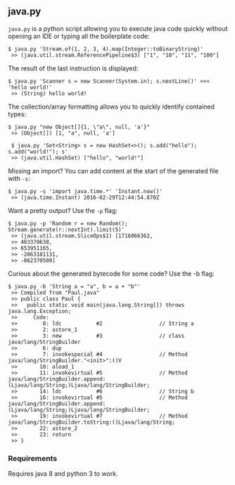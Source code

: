 ## java.py

`java.py` is a python script allowing you to execute java code quickly without opening an IDE
or typing all the boilerplate code:

```
$ java.py 'Stream.of(1, 2, 3, 4).map(Integer::toBinaryString)'
 >> (java.util.stream.ReferencePipeline$3) ["1", "10", "11", "100"]
```

The result of the last instruction is displayed:
```
$ java.py 'Scanner s = new Scanner(System.in); s.nextLine()' <<< 'hello world!'
 >> (String) hello world!
```

The collection/array formatting allows you to quickly identify contained types:
```
$ java.py "new Object[]{1, \"a\", null, 'a'}"
 >> (Object[]) [1, "a", null, 'a']

 $ java.py 'Set<String> s = new HashSet<>(); s.add("hello"); s.add("world!"); s'
 >> (java.util.HashSet) ["hello", "world!"]
```

Missing an import? You can add content at the start of the generated file with `-s`:
```
$ java.py -s 'import java.time.*' 'Instant.now()'
 >> (java.time.Instant) 2016-02-29T12:44:54.870Z
```

Want a pretty output? Use the `-p` flag:
```
$ java.py -p 'Random r = new Random(); Stream.generate(r::nextInt).limit(5)'
 >> (java.util.stream.SliceOps$1) [1716066362,
 >> 403370638,
 >> 653951165,
 >> -2063181131,
 >> -862370509]
```

Curious about the generated bytecode for some code? Use the -b flag:
```
$ java.py -b 'String a = "a", b = a + "b"'
 >> Compiled from "Paul.java"
 >> public class Paul {
 >>   public static void main(java.lang.String[]) throws java.lang.Exception;
 >>     Code:
 >>        0: ldc           #2                  // String a
 >>        2: astore_1
 >>        3: new           #3                  // class java/lang/StringBuilder
 >>        6: dup
 >>        7: invokespecial #4                  // Method java/lang/StringBuilder."<init>":()V
 >>       10: aload_1
 >>       11: invokevirtual #5                  // Method java/lang/StringBuilder.append:(Ljava/lang/String;)Ljava/lang/StringBuilder;
 >>       14: ldc           #6                  // String b
 >>       16: invokevirtual #5                  // Method java/lang/StringBuilder.append:(Ljava/lang/String;)Ljava/lang/StringBuilder;
 >>       19: invokevirtual #7                  // Method java/lang/StringBuilder.toString:()Ljava/lang/String;
 >>       22: astore_2
 >>       23: return
 >> }
```

### Requirements

Requires java 8 and python 3 to work.
